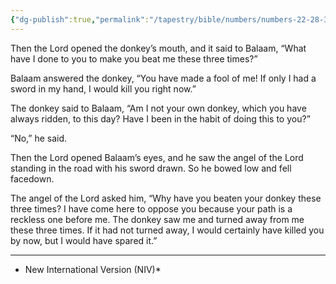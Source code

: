 ```yaml
---
{"dg-publish":true,"permalink":"/tapestry/bible/numbers/numbers-22-28-33/","title":"Numbers 22:28–33","tags":["bible-verse","bible-verse"],"dgHomeLink":true,"dgShowLocalGraph":true,"dgEnableSearch":true}
---
```


 Then the Lord opened the donkey’s mouth, and it said to Balaam, “What have I done to you to make you beat me these three times?”

 Balaam answered the donkey, “You have made a fool of me! If only I had a sword in my hand, I would kill you right now.”

 The donkey said to Balaam, “Am I not your own donkey, which you have always ridden, to this day? Have I been in the habit of doing this to you?”

“No,” he said.

Then the Lord opened Balaam’s eyes, and he saw the angel of the Lord standing in the road with his sword drawn. So he bowed low and fell facedown.

 The angel of the Lord asked him, “Why have you beaten your donkey these three times? I have come here to oppose you because your path is a reckless one before me. The donkey saw me and turned away from me these three times. If it had not turned away, I would certainly have killed you by now, but I would have spared it.”


---
* New International Version  (NIV)*